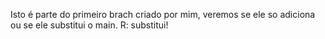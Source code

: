 Isto é parte do primeiro brach criado por mim, veremos se ele so adiciona ou se ele substitui o main.
R: substitui!
